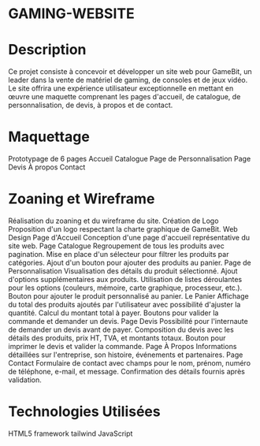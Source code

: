 # GAMING-WEBSITE
# Description
Ce projet consiste à concevoir et développer un site web pour GameBit, un leader dans la vente de matériel de gaming, de consoles et de jeux vidéo. Le site offrira une expérience utilisateur exceptionnelle en mettant en œuvre une maquette comprenant les pages d'accueil, de catalogue, de personnalisation, de devis, à propos et de contact.

# Maquettage
Prototypage de 6 pages
Accueil
Catalogue
Page de Personnalisation
Page Devis
À propos
Contact
# Zoaning et Wireframe
Réalisation du zoaning et du wireframe du site.
Création de Logo
Proposition d'un logo respectant la charte graphique de GameBit.
Web Design
Page d'Accueil
Conception d'une page d'accueil représentative du site web.
Page Catalogue
Regroupement de tous les produits avec pagination.
Mise en place d'un sélecteur pour filtrer les produits par catégories.
Ajout d'un bouton pour ajouter des produits au panier.
Page de Personnalisation
Visualisation des détails du produit sélectionné.
Ajout d'options supplémentaires aux produits.
Utilisation de listes déroulantes pour les options (couleurs, mémoire, carte graphique, processeur, etc.).
Bouton pour ajouter le produit personnalisé au panier.
Le Panier
Affichage du total des produits ajoutés par l'utilisateur avec possibilité d'ajuster la quantité.
Calcul du montant total à payer.
Boutons pour valider la commande et demander un devis.
Page Devis
Possibilité pour l'internaute de demander un devis avant de payer.
Composition du devis avec les détails des produits, prix HT, TVA, et montants totaux.
Bouton pour imprimer le devis et valider la commande.
Page À Propos
Informations détaillées sur l'entreprise, son histoire, événements et partenaires.
Page Contact
Formulaire de contact avec champs pour le nom, prénom, numéro de téléphone, e-mail, et message.
Confirmation des détails fournis après validation.
# Technologies Utilisées
HTML5
framework tailwind
JavaScript